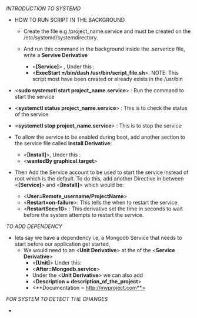 *INTRODUCTION TO SYSTEMD*
* HOW TO RUN SCRIPT IN THE BACKGROUND
  - Create the file e.g /project_name.service and must be created on the /etc/systemd/systemdirectory.
  
  - And run this command in the background inside the .serverice file, write a **Servive Derivative**
    - <**[Service]**> , Under this :
    - <**ExecStart =/bin/dash /usr/bin/script_file.sh**>. NOTE: This script most have been created or already exists in the /usr/bin
  
- <**sudo systemctl start project_name.service**> : Run the command to start the service
  
- <**systemctl status project_name.service**> : This is to check the status of the service
  
- <**systemctl stop project_name.service**> : This is to stop the service
  
- To allow the service to be enabled during boot, add another section to the service file called **Install Derivative**:
    - <**[Install]**>, Under this :
    - <**wantedBy graphical.target**>
  
- Then Add the Service account to be used to start the service instead of root which is the default. To do this, add another Directive in between <**[Service]**> and <**[Install]**>  which would be:  
  - <**User=Remote_username/ProjectName**>
  - <**Restart=on-failure**>: This tells the when to restart the service
  - <**RestartSec=10**> : This derivative set the time in seconds to wait before the system attempts to restart the service.

*TO ADD DEPENDENCY*
- lets say we have a dependency i.e, a Mongodb Service that needs to start before our application get started, 
  - We would need to an  <**Unit Derivative**> at the of the <**Service Derivative**>
    - <**[Unit]**> Under this:
    - <**After=Mongodb.service**>
    - Under the <**Unit Derivative**> we can also add
    -  <**Description = description_of_the_project**>
    -  <**Documentation = http://myproject.com**>

*FOR SYSTEM TO DETECT THE CHANGES*
- **<systemctl daemon-reload>**
